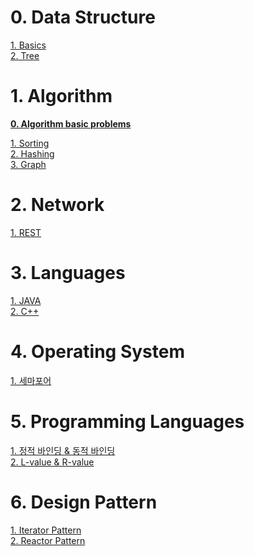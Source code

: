# 0. Data Structure  

[1. Basics](/contents/DataStructure/basic.md)  
[2. Tree](/contents/DataStructure/tree.md)  
# 1. Algorithm
 **[0. Algorithm basic problems](/contents/Algorithm/Problem/basic.md)**

 [1. Sorting](/contents/Algorithm/Sorting.md)  
 [2. Hashing](/contents/Algorithm/Hash.md)   
 [3. Graph](/contents/Algorithm/Graph.md) 


 
# 2. Network 

[1. REST ](/contents/Network/Advanced.md)


# 3. Languages

[1. JAVA ](/contents/languages/JAVA/java.md)  
[2. C++ ](/contents/languages/Cpp/Cpp.md)
# 4. Operating System  

[1. 세마포어]()

# 5. Programming Languages  

[1. 정적 바인딩 & 동적 바인딩]()  
[2. L-value & R-value ](/contents/PL/lvalue_rvalue.md)

# 6. Design Pattern

[1. Iterator Pattern](/contents/design_pattern/intro.md)  
[2. Reactor Pattern](/contents/DP/reactor.md)  

